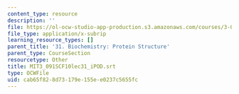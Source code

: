 ```yaml
---
content_type: resource
description: ''
file: https://ol-ocw-studio-app-production.s3.amazonaws.com/courses/3-091sc-introduction-to-solid-state-chemistry-fall-2010/cab65f828d73179e155ee0237c5655fc_MIT3_091SCF10lec31_iPOD.srt
file_type: application/x-subrip
learning_resource_types: []
parent_title: '31. Biochemistry: Protein Structure'
parent_type: CourseSection
resourcetype: Other
title: MIT3_091SCF10lec31_iPOD.srt
type: OCWFile
uid: cab65f82-8d73-179e-155e-e0237c5655fc
---
```

